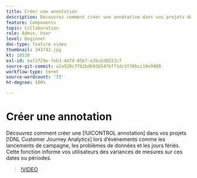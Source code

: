 ```yaml
---
title: Créer une annotation
description: Découvrez comment créer une annotation dans vos projets de Customer Journey Analytics lors d’événements tels que les lancements de campagne, les problèmes de données ou les jours fériés Cette fonction informe vos utilisateurs des variances de mesures sur ces dates ou périodes.
feature: Components
topic: Collaboration
role: Admin, User
level: Beginner
doc-type: feature video
thumbnail: 343742.jpg
kt: 10538
exl-id: eaf2f29e-7eb3-4d79-85b7-e2bcb38523c7
source-git-commit: a2a920c7762bdb93b54fbff1dc5f36bcc10e9400
workflow-type: tm+mt
source-wordcount: '73'
ht-degree: 100%

---
```


# Créer une annotation

Découvrez comment créer une [!UICONTROL annotation] dans vos projets [!DNL Customer Journey Analytics] lors d’événements comme les lancements de campagne, les problèmes de données et les jours fériés. Cette fonction informe vos utilisateurs des variances de mesures sur ces dates ou périodes.

>[!VIDEO](https://video.tv.adobe.com/v/343742/?quality=12&learn=on)
